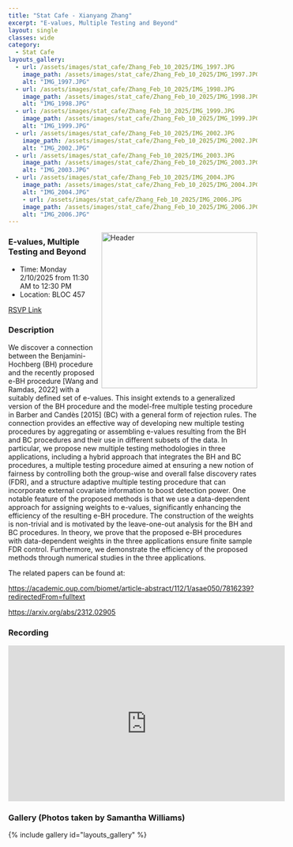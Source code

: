 ```yaml
---
title: "Stat Cafe - Xianyang Zhang"
excerpt: "E-values, Multiple Testing and Beyond"
layout: single
classes: wide
category: 
  - Stat Cafe
layouts_gallery:
  - url: /assets/images/stat_cafe/Zhang_Feb_10_2025/IMG_1997.JPG
    image_path: /assets/images/stat_cafe/Zhang_Feb_10_2025/IMG_1997.JPG
    alt: "IMG_1997.JPG"
  - url: /assets/images/stat_cafe/Zhang_Feb_10_2025/IMG_1998.JPG
    image_path: /assets/images/stat_cafe/Zhang_Feb_10_2025/IMG_1998.JPG
    alt: "IMG_1998.JPG"
  - url: /assets/images/stat_cafe/Zhang_Feb_10_2025/IMG_1999.JPG
    image_path: /assets/images/stat_cafe/Zhang_Feb_10_2025/IMG_1999.JPG
    alt: "IMG_1999.JPG"
  - url: /assets/images/stat_cafe/Zhang_Feb_10_2025/IMG_2002.JPG
    image_path: /assets/images/stat_cafe/Zhang_Feb_10_2025/IMG_2002.JPG
    alt: "IMG_2002.JPG"
  - url: /assets/images/stat_cafe/Zhang_Feb_10_2025/IMG_2003.JPG
    image_path: /assets/images/stat_cafe/Zhang_Feb_10_2025/IMG_2003.JPG
    alt: "IMG_2003.JPG"
  - url: /assets/images/stat_cafe/Zhang_Feb_10_2025/IMG_2004.JPG
    image_path: /assets/images/stat_cafe/Zhang_Feb_10_2025/IMG_2004.JPG
    alt: "IMG_2004.JPG"
    - url: /assets/images/stat_cafe/Zhang_Feb_10_2025/IMG_2006.JPG
    image_path: /assets/images/stat_cafe/Zhang_Feb_10_2025/IMG_2006.JPG
    alt: "IMG_2006.JPG"
---
```



<img src="https://github.com/tamusgsa/tamusgsa.github.io/blob/master/assets/images/stat_cafe/Zhang_Feb_10_2025/IMG_2008.JPG?raw=true" alt="Header" width="315" style="float: right;"/> 


###  E-values, Multiple Testing and Beyond

- Time: Monday 2/10/2025 from 11:30 AM to 12:30 PM
- Location: BLOC 457

[RSVP Link](<https://urldefense.com/v3/__https://forms.gle/PALkrocyGCPqyCWf7__;!!KwNVnqRv!D32vBkEZwrqCRvLcUeJTg1l6yD21M9bihYBAOZA7SK0XdIPk59JvzinYBYszXeRijwo-nQWDhZey9Z1zJYkzjA$>)

### Description
We discover a connection between the Benjamini-Hochberg (BH) procedure and the recently proposed e-BH procedure [Wang and Ramdas, 2022] with a suitably defined set of e-values. This insight extends to a generalized version of the BH procedure and the model-free multiple testing procedure in Barber and Candès [2015] (BC) with a general form of rejection rules. The connection provides an effective way of developing new multiple testing procedures by aggregating or assembling e-values resulting from the BH and BC procedures and their use in different subsets of the data. In particular, we propose new multiple testing methodologies in three applications, including a hybrid approach that integrates the BH and BC procedures, a multiple testing procedure aimed at ensuring a new notion of fairness by controlling both the group-wise and overall false discovery rates (FDR), and a structure adaptive multiple testing procedure that can incorporate external covariate information to boost detection power. One notable feature of the proposed methods is that we use a data-dependent approach for assigning weights to e-values, significantly enhancing the efficiency of the resulting e-BH procedure. The construction of the weights is non-trivial and is motivated by the leave-one-out analysis for the BH and BC procedures. In theory, we prove that the proposed e-BH procedures with data-dependent weights in the three applications ensure finite sample FDR control. Furthermore, we demonstrate the efficiency of the proposed methods through numerical studies in the three applications.

The related papers can be found at: 

<https://academic.oup.com/biomet/article-abstract/112/1/asae050/7816239?redirectedFrom=fulltext>

<https://arxiv.org/abs/2312.02905>

<!--
### Presentation
<iframe src="https://drive.google.com/file/d/1tN9MfS-UIcedYkMafJPG1VxsRcSM0t8T/preview" width="640" height="480" allow="autoplay"></iframe>
-->

### Recording
<iframe width="560" height="315" src="https://www.youtube.com/embed/YjR7OlZPy2I?si=fbJmXI60nApV2h8H" title="YouTube video player" frameborder="0" allow="accelerometer; autoplay; clipboard-write; encrypted-media; gyroscope; picture-in-picture; web-share" referrerpolicy="strict-origin-when-cross-origin" allowfullscreen></iframe>



### Gallery (Photos taken by Samantha Williams)

{% include gallery id="layouts_gallery" %}


